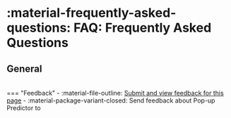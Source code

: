 # :material-frequently-asked-questions: FAQ: Frequently Asked Questions 
 


## General


<br>
=== "Feedback"
    - :material-file-outline: <a href="" target="_blank">Submit and view feedback for this page</a>
    - :material-package-variant-closed: Send feedback about Pop-up Predictor to <ranjith.anantharaman@h2o.ai>
